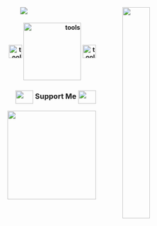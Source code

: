 

<h4 align="center"><br>
<p align="center">
  <a href="https://github.com/pdy1207"><img src="https://readme-typing-svg.herokuapp.com/?lines=👨‍💻%20Hello%20World!;🔗%20Frontend%20Web%20Developer;🤓%20Virtualbox%20ubuntu%20Linux%20learn..;%20php%20start%20🔥🔥🔥;&font=Pacifico&center=true&width=650&height=50&color=58a6ff&vCenter=true&size=35%15">
    <img src="https://raw.githubusercontent.com/MicaelliMedeiros/micaellimedeiros/master/image/computer-illustration.png" width="35%" align="right">
   </a>
</p>
 </h4> 
    <h4 align="right">
  <img width="30" height=:"50" alt="tools" src="https://camo.githubusercontent.com/beb64ff21c883e318e4f5db5231c2ba4175705bea1c9249e82a41ab375db4f75/68747470733a2f2f6d65646961322e67697068792e636f6d2f6d656469612f51737347456d706b79454f684243623765312f67697068792e6769663f6369643d656366303565343761306e336769316266716e74716d6f62386739616964316f796a327772336473336d67373030626c267269643d67697068792e676966"  align="center"/> <img width="130" alt="tools" src="https://user-images.githubusercontent.com/110442250/205449062-49646f79-83a5-42a2-b4b0-2d35fc672fa5.png"  align="center"/> <img width="30" alt="tools" src="https://camo.githubusercontent.com/beb64ff21c883e318e4f5db5231c2ba4175705bea1c9249e82a41ab375db4f75/68747470733a2f2f6d65646961322e67697068792e636f6d2f6d656469612f51737347456d706b79454f684243623765312f67697068792e6769663f6369643d656366303565343761306e336769316266716e74716d6f62386739616964316f796a327772336473336d67373030626c267269643d67697068792e676966"  align="center"/><br>
   
<h3 align="right" > <img src='https://raw.githubusercontent.com/rahulbanerjee26/githubProfileReadmeGenerator/main/gifs/handShake.gif' width="40px" height="30px" align="center"> Support Me <img src='https://raw.githubusercontent.com/rahulbanerjee26/githubProfileReadmeGenerator/main/gifs/handShake.gif' width="40px" height="30px"align="center"></h3>

<p align="right">
<a href="#" align="center"> <img src="https://cdn.buymeacoffee.com/buttons/v2/default-black.png" width="200"align="center"/>
  
  </a>
</p>
